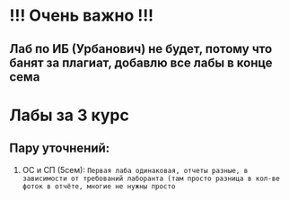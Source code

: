 # !!! Очень важно !!!
## Лаб по ИБ (Урбанович) не будет, потому что банят за плагиат, добавлю все лабы в конце сема
# Лабы за 3 курс
## Пару уточнений:
1. ОС и СП (5сем): `Первая лаба одинаковая, отчеты разные, в зависимости от требований лаборанта (там просто разница в кол-ве фоток в отчёте, многие не нужны просто`